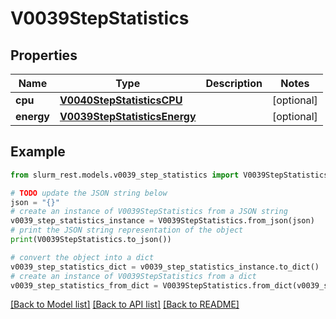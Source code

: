 # V0039StepStatistics


## Properties

Name | Type | Description | Notes
------------ | ------------- | ------------- | -------------
**cpu** | [**V0040StepStatisticsCPU**](V0040StepStatisticsCPU.md) |  | [optional] 
**energy** | [**V0039StepStatisticsEnergy**](V0039StepStatisticsEnergy.md) |  | [optional] 

## Example

```python
from slurm_rest.models.v0039_step_statistics import V0039StepStatistics

# TODO update the JSON string below
json = "{}"
# create an instance of V0039StepStatistics from a JSON string
v0039_step_statistics_instance = V0039StepStatistics.from_json(json)
# print the JSON string representation of the object
print(V0039StepStatistics.to_json())

# convert the object into a dict
v0039_step_statistics_dict = v0039_step_statistics_instance.to_dict()
# create an instance of V0039StepStatistics from a dict
v0039_step_statistics_from_dict = V0039StepStatistics.from_dict(v0039_step_statistics_dict)
```
[[Back to Model list]](../README.md#documentation-for-models) [[Back to API list]](../README.md#documentation-for-api-endpoints) [[Back to README]](../README.md)


